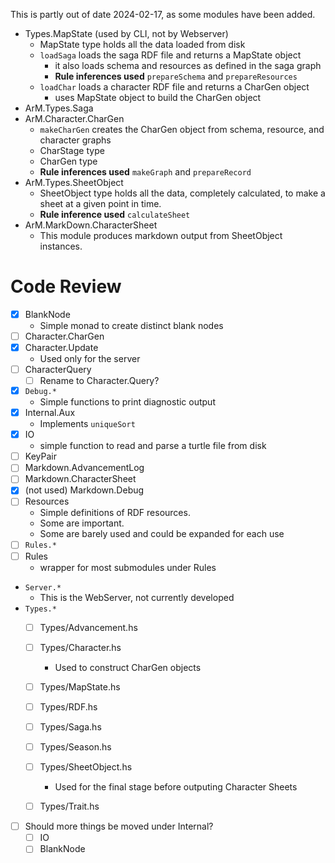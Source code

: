 
This is partly out of date 2024-02-17, as some modules have been added.

+ Types.MapState (used by CLI, not by Webserver)
	+ MapState type holds all the data loaded from disk
	+ `loadSaga` loads the saga RDF file and returns a MapState object
		+ it also loads schema and resources as defined in the saga graph
		+ **Rule inferences used** `prepareSchema`  and `prepareResources`
	+ `loadChar` loads a character RDF file and returns a CharGen object
		+ uses MapState object to build the CharGen object
+ ArM.Types.Saga
+ ArM.Character.CharGen
	+ `makeCharGen` creates the CharGen object from schema, resource, and character graphs
	+ CharStage type
	+ CharGen type
	+ **Rule inferences used** `makeGraph`  and `prepareRecord`
+ ArM.Types.SheetObject
	+ SheetObject type holds all the data, completely calculated, to make a sheet at a given point in time.
	+ **Rule inference used** `calculateSheet`
+ ArM.MarkDown.CharacterSheet
	+ This module produces markdown output from SheetObject instances.

# Code Review 

+ [x] BlankNode
    + Simple monad to create distinct blank nodes
+ [ ] Character.CharGen
+ [x] Character.Update
	+ Used only for the server
+ [ ] CharacterQuery
    + [ ] Rename to Character.Query?
+ [x] `Debug.*`
    + Simple functions to print diagnostic output
+ [x] Internal.Aux
    + Implements `uniqueSort` 
+ [x] IO
    + simple function to read and parse a turtle file from disk
+ [ ] KeyPair
+ [ ] Markdown.AdvancementLog
+ [ ] Markdown.CharacterSheet
+ [x] (not used) Markdown.Debug
+ [ ] Resources
    + Simple definitions of RDF resources.  
    + Some are important.
    + Some are barely used and could be expanded for each use 
+ [ ] `Rules.*`
+ [ ] Rules
    + wrapper for most submodules under Rules
+ `Server.*`
    + This is the WebServer, not currently developed
+ `Types.*`
    + [ ] Types/Advancement.hs
    + [ ] Types/Character.hs
        + Used to construct CharGen objects
    + [ ] Types/MapState.hs
    + [ ] Types/RDF.hs
    + [ ] Types/Saga.hs
    + [ ] Types/Season.hs
    + [ ] Types/SheetObject.hs
        + Used for the final stage before outputing Character Sheets
    + [ ] Types/Trait.hs


+ [ ] Should more things be moved under Internal?
    + [ ] IO
    + [ ] BlankNode
